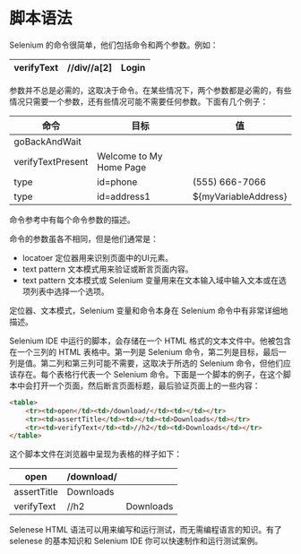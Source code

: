# 脚本语法

Selenium 的命令很简单，他们包括命令和两个参数。例如：

|  verifyText  |    //div//a[2]    |  Login       |     
| ------------- | ---------------- | ------------ |

参数并不总是必需的，这取决于命令。在某些情况下，两个参数都是必需的，有些情况只需要一个参数，还有些情况可能不需要任何参数。下面有几个例子：

|  命令  |     目标      |   值      |    
| ------------- | ------------------------------------------- | ------------ |
|  goBackAndWait |            | |
| verifyTextPresent | Welcome to My Home Page | |
|   type       |  id=phone  |  (555) 666-7066  |     
|  type  | id=address1   |   ${myVariableAddress}  |     

命令参考中有每个命令参数的描述。

命令的参数虽各不相同，但是他们通常是：

* locatoer 定位器用来识别页面中的UI元素。
* text pattern 文本模式用来验证或断言页面内容。
* text pattern 文本模式或 Selenium 变量用来在文本输入域中输入文本或在选项列表中选择一个选项。

定位器、文本模式，Selenium 变量和命令本身在 Selenium 命令中有非常详细地描述。 　　 　　

Selenium IDE 中运行的脚本，会存储在一个 HTML 格式的文本文件中。他被包含在一个三列的 HTML 表格中。第一列是 Selenium 命令，第二列是目标，最后一列是值。第二列和第三列可能不需要，这取决于所选的 Selenium 命令，但他们应该存在。每个表格行代表一个 Selenium 命令。下面是一个脚本的例子，在这个脚本中会打开一个页面，然后断言页面标题，最后验证页面上的一些内容：

```html
<table>
    <tr><td>open</td><td>/download/</td><td></td></tr>
    <tr><td>assertTitle</td><td></td><td>Downloads</td></tr>
    <tr><td>verifyText</td><td>//h2</td><td>Downloads</td></tr>
</table>
```

这个脚本文件在浏览器中呈现为表格的样子如下：

|  open         | /download/  |            |     
| ------------- | ---------------- | ------------ |
|  assertTitle  |  Downloads  |            |
| verifyText    |  //h2       |  Downloads |

Selenese HTML 语法可以用来编写和运行测试，而无需编程语言的知识。有了 selenese 的基本知识和 Selenium IDE 你可以快速制作和运行测试案例。
